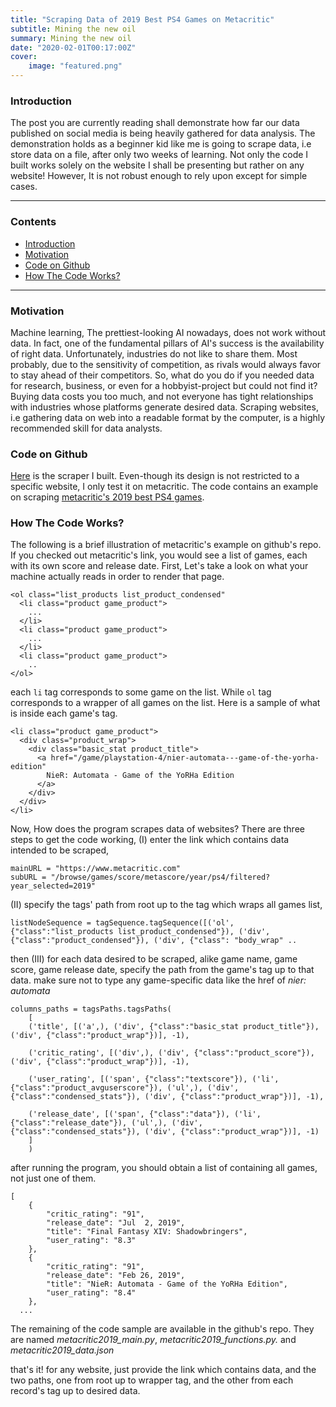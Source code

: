 ```yaml
---
title: "Scraping Data of 2019 Best PS4 Games on Metacritic"
subtitle: Mining the new oil
summary: Mining the new oil
date: "2020-02-01T00:17:00Z"
cover:
    image: "featured.png"
---
```


### Introduction
The post you are currently reading shall demonstrate how far our data published on social media is being heavily gathered for data analysis. The demonstration holds as a beginner kid like me is going to scrape data, i.e store data on a file, after only two weeks of learning. Not only the code I built works solely on the website I shall be presenting but rather on any website! However, It is not robust enough to rely upon except for simple cases.

___

### Contents
- [Introduction](#introduction)
- [Motivation](#motivation)
- [Code on Github](#code-on-github)
- [How The Code Works?](#how-the-code-works)

___

### Motivation
Machine learning, The prettiest-looking AI nowadays, does not work without data. In fact, one of the fundamental pillars of AI's success is the availability of right data. Unfortunately, industries do not like to share them. Most probably, due to the sensitivity of competition, as rivals would always favor to stay ahead of their competitors. So, what do you do if you needed data for research, business, or even for a hobbyist-project but could not find it? Buying data costs you too much, and not everyone has tight relationships with industries whose platforms generate desired data. Scraping websites, i.e gathering data on web into a readable format by the computer, is a highly recommended skill for data analysts.  

### Code on Github
[Here](https://github.com/mostafatouny/data-scraper) is the scraper I built. Even-though its design is not restricted to a specific website, I only test it on metacritic. The code contains an example on scraping [metacritic's 2019 best PS4 games](https://www.metacritic.com/browse/games/score/metascore/year/ps4/filtered?year_selected=2019).

### How The Code Works?
The following is a brief illustration of metacritic's example on github's repo. If you checked out metacritic's link, you would see a list of games, each with its own score and release date. First, Let's take a look on what your machine actually reads in order to render that page.

```
<ol class="list_products list_product_condensed"
  <li class="product game_product">
    ...
  </li>
  <li class="product game_product">
    ...
  </li>
  <li class="product game_product">
    ..
</ol>
```
each `li` tag corresponds to some game on the list. While `ol` tag corresponds to a wrapper of all games on the list. Here is a sample of what is inside each game's tag.

```
<li class="product game_product">
  <div class="product_wrap">
    <div class="basic_stat product_title">
      <a href="/game/playstation-4/nier-automata---game-of-the-yorha-edition"
        NieR: Automata - Game of the YoRHa Edition
      </a>
    </div>
  </div>
</li>
```

Now, How does the program scrapes data of websites? There are three steps to get the code working, (I) enter the link which contains data intended to be scraped,
```
mainURL = "https://www.metacritic.com"
subURL = "/browse/games/score/metascore/year/ps4/filtered?year_selected=2019"
```

(II) specify the tags' path from root up to the tag which wraps all games list,
```
listNodeSequence = tagSequence.tagSequence([('ol', {"class":"list_products list_product_condensed"}), ('div', {"class":"product_condensed"}), ('div', {"class": "body_wrap" ..
```

then (III) for each data desired to be scraped, alike game name, game score, game release date, specify the path from the game's tag up to that data. make sure not to type any game-specific data like the href of _nier: automata_
```
columns_paths = tagsPaths.tagsPaths(
    [
    ('title', [('a',), ('div', {"class":"basic_stat product_title"}), ('div', {"class":"product_wrap"})], -1),

    ('critic_rating', [('div',), ('div', {"class":"product_score"}), ('div', {"class":"product_wrap"})], -1),

    ('user_rating', [('span', {"class":"textscore"}), ('li', {"class":"product_avguserscore"}), ('ul',), ('div', {"class":"condensed_stats"}), ('div', {"class":"product_wrap"})], -1),

    ('release_date', [('span', {"class":"data"}), ('li', {"class":"release_date"}), ('ul',), ('div', {"class":"condensed_stats"}), ('div', {"class":"product_wrap"})], -1)
    ]
    )
```

after running the program, you should obtain a list of containing all games, not just one of them.

```
[
	{
		"critic_rating": "91",
		"release_date": "Jul  2, 2019",
		"title": "Final Fantasy XIV: Shadowbringers",
		"user_rating": "8.3"
	},
	{
		"critic_rating": "91",
		"release_date": "Feb 26, 2019",
		"title": "NieR: Automata - Game of the YoRHa Edition",
		"user_rating": "8.4"
	},
  ...
```
The remaining of the code sample are available in the github's repo. They are named _metacritic2019_main.py_, _metacritic2019_functions.py._ and _metacritic2019_data.json_

that's it! for any website, just provide the link which contains data, and the two paths, one from root up to wrapper tag, and the other from each record's tag up to desired data.
